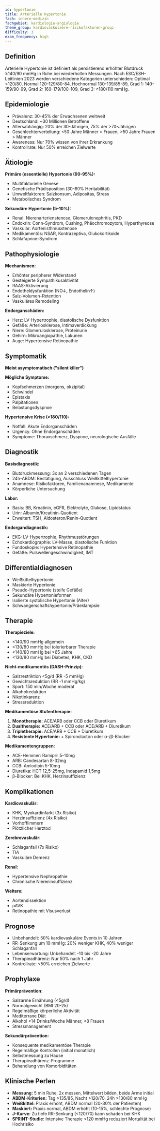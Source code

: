 ```yaml
---
id: hypertonie
title: Arterielle Hypertonie
fach: innere-medizin
fachgebiet: kardiologie-angiologie
theme_group: kardiovaskulaere-risikofaktoren-group
difficulty: 3
exam_frequency: high
---
```


## Definition
Arterielle Hypertonie ist definiert als persistierend erhöhter Blutdruck ≥140/90 mmHg in Ruhe bei wiederholten Messungen. Nach ESC/ESH-Leitlinien 2023 werden verschiedene Kategorien unterschieden: Optimal <120/80, Normal 120-129/80-84, Hochnormal 130-139/85-89, Grad 1: 140-159/90-99, Grad 2: 160-179/100-109, Grad 3: ≥180/110 mmHg.

## Epidemiologie
- Prävalenz: 30-45% der Erwachsenen weltweit
- Deutschland: ~30 Millionen Betroffene
- Altersabhängig: 20% der 30-Jährigen, 75% der >70-Jährigen
- Geschlechterverteilung: <50 Jahre Männer > Frauen, >50 Jahre Frauen > Männer
- Awareness: Nur 70% wissen von ihrer Erkrankung
- Kontrollrate: Nur 50% erreichen Zielwerte

## Ätiologie
**Primäre (essentielle) Hypertonie (90-95%):**
- Multifaktorielle Genese
- Genetische Prädisposition (30-60% Heritabilität)
- Umweltfaktoren: Salzkonsum, Adipositas, Stress
- Metabolisches Syndrom

**Sekundäre Hypertonie (5-10%):**
- Renal: Nierenarterienstenose, Glomerulonephritis, PKD
- Endokrin: Conn-Syndrom, Cushing, Phäochromozytom, Hyperthyreose
- Vaskulär: Aortenisthmusstenose
- Medikamentös: NSAR, Kontrazeptiva, Glukokortikoide
- Schlafapnoe-Syndrom

## Pathophysiologie
**Mechanismen:**
- Erhöhter peripherer Widerstand
- Gesteigerte Sympathikusaktivität
- RAAS-Aktivierung
- Endotheldysfunktion (NO↓, Endothelin↑)
- Salz-Volumen-Retention
- Vaskuläres Remodeling

**Endorganschäden:**
- Herz: LV-Hypertrophie, diastolische Dysfunktion
- Gefäße: Arteriosklerose, Intimaverdickung
- Niere: Glomerulosklerose, Proteinurie
- Gehirn: Mikroangiopathie, Lakunen
- Auge: Hypertensive Retinopathie

## Symptomatik
**Meist asymptomatisch ("silent killer")**

**Mögliche Symptome:**
- Kopfschmerzen (morgens, okzipital)
- Schwindel
- Epistaxis
- Palpitationen
- Belastungsdyspnoe

**Hypertensive Krise (>180/110):**
- Notfall: Akute Endorganschäden
- Urgency: Ohne Endorganschäden
- Symptome: Thoraxschmerz, Dyspnoe, neurologische Ausfälle

## Diagnostik
**Basisdiagnostik:**
- Blutdruckmessung: 3x an 2 verschiedenen Tagen
- 24h-ABDM: Bestätigung, Ausschluss Weißkittelhypertonie
- Anamnese: Risikofaktoren, Familienanamnese, Medikamente
- Körperliche Untersuchung

**Labor:**
- Basis: BB, Kreatinin, eGFR, Elektrolyte, Glukose, Lipidstatus
- Urin: Albumin/Kreatinin-Quotient
- Erweitert: TSH, Aldosteron/Renin-Quotient

**Endorgandiagnostik:**
- EKG: LV-Hypertrophie, Rhythmusstörungen
- Echokardiographie: LV-Masse, diastolische Funktion
- Fundoskopie: Hypertensive Retinopathie
- Gefäße: Pulswellengeschwindigkeit, IMT

## Differentialdiagnosen
- Weißkittelhypertonie
- Maskierte Hypertonie
- Pseudo-Hypertonie (steife Gefäße)
- Sekundäre Hypertonieformen
- Isolierte systolische Hypertonie (Alter)
- Schwangerschaftshypertonie/Präeklampsie

## Therapie
**Therapieziele:**
- <140/90 mmHg allgemein
- <130/80 mmHg bei tolerierbarer Therapie
- <140/80 mmHg bei >65 Jahre
- <130/80 mmHg bei Diabetes, KHK, CKD

**Nicht-medikamentös (DASH-Prinzip):**
- Salzrestriktion <5g/d (RR -5 mmHg)
- Gewichtsreduktion (RR -1 mmHg/kg)
- Sport: 150 min/Woche moderat
- Alkoholreduktion
- Nikotinkarenz
- Stressreduktion

**Medikamentöse Stufentherapie:**
1. **Monotherapie:** ACE/ARB oder CCB oder Diuretikum
2. **Dualtherapie:** ACE/ARB + CCB oder ACE/ARB + Diuretikum
3. **Tripletherapie:** ACE/ARB + CCB + Diuretikum
4. **Resistente Hypertonie:** + Spironolacton oder α-/β-Blocker

**Medikamentengruppen:**
- ACE-Hemmer: Ramipril 5-10mg
- ARB: Candesartan 8-32mg
- CCB: Amlodipin 5-10mg
- Diuretika: HCT 12,5-25mg, Indapamid 1,5mg
- β-Blocker: Bei KHK, Herzinsuffizienz

## Komplikationen
**Kardiovaskulär:**
- KHK, Myokardinfarkt (3x Risiko)
- Herzinsuffizienz (4x Risiko)
- Vorhofflimmern
- Plötzlicher Herztod

**Zerebrovaskulär:**
- Schlaganfall (7x Risiko)
- TIA
- Vaskuläre Demenz

**Renal:**
- Hypertensive Nephropathie
- Chronische Niereninsuffizienz

**Weitere:**
- Aortendissektion
- pAVK
- Retinopathie mit Visusverlust

## Prognose
- Unbehandelt: 50% kardiovaskuläre Events in 10 Jahren
- RR-Senkung um 10 mmHg: 20% weniger KHK, 40% weniger Schlaganfall
- Lebenserwartung: Unbehandelt -10 bis -20 Jahre
- Therapieadhärenz: Nur 50% nach 1 Jahr
- Kontrollrate: <50% erreichen Zielwerte

## Prophylaxe
**Primärprävention:**
- Salzarme Ernährung (<5g/d)
- Normalgewicht (BMI 20-25)
- Regelmäßige körperliche Aktivität
- Mediterrane Diät
- Alkohol <14 Drinks/Woche Männer, <8 Frauen
- Stressmanagement

**Sekundärprävention:**
- Konsequente medikamentöse Therapie
- Regelmäßige Kontrollen (initial monatlich)
- Selbstmessung zu Hause
- Therapieadhärenz-Programme
- Behandlung von Komorbiditäten

## Klinische Perlen
- **Messung:** 5 min Ruhe, 2x messen, Mittelwert bilden, beide Arme initial
- **ABDM-Kriterien:** Tag >135/85, Nacht >120/70, 24h >130/80 mmHg
- **Weißkittel:** Praxis erhöht, ABDM normal (20-30% der Patienten)
- **Maskiert:** Praxis normal, ABDM erhöht (10-15%, schlechte Prognose)
- **J-Kurve:** Zu tiefe RR-Senkung (<120/70) kann schaden bei KHK
- **SPRINT-Studie:** Intensive Therapie <120 mmHg reduziert Mortalität bei Hochrisiko